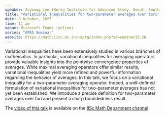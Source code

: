 ```yaml
---
speaker: Juyoung Lee (Korea Institute for Advanced Study, Seoul, South Korea)
title: "Variational inequalities for two-parameter averages over tori"
date: 8 October, 2025
time: 11 am
venue: Microsoft Teams (online)
series: "APRG Seminar"
website: https://math.iisc.ac.in/~aprg/index.php?id=seminar25-26
---
```


Variational inequalities have been extensively studied in various branches of mathematics. In particular, variational inequalities for averaging operators provide valuable
insights into the pointwise convergence properties of averages. While maximal averaging operators offer similar results, variational inequalities yield more refined and
powerful information regarding the behavior of averages. In this talk, we focus on a variational inequality for a two-parameter averaging operator. Indeed, a well-defined
formulation of variational inequalities for two-parameter averages has not yet been established. We introduce a precise definition for two-parameter averages over tori and
present a sharp boundedness result.

The [video of this talk](https://www.youtube.com/watch?v=uLtElXZOZrM&list=PLQXtaLhI1-1qxOEykh-1WOFkYuIzEE-ev) is available
on the [IISc Math Department channel](https://www.youtube.com/channel/UCR5Igvq9HScQKlPr-0coSIg/playlists).
